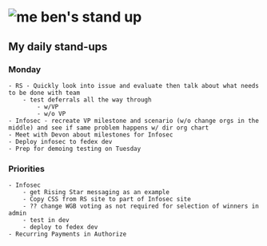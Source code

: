 # ![me](https://avatars2.githubusercontent.com/u/5232044?s=50&v=4) ben's stand up

## My daily stand-ups

### Monday
    
    - RS - Quickly look into issue and evaluate then talk about what needs to be done with team 
        - test deferrals all the way through
            - w/VP
            - w/o VP
    - Infosec - recreate VP milestone and scenario (w/o change orgs in the middle) and see if same problem happens w/ dir org chart
    - Meet with Devon about milestones for Infosec
    - Deploy infosec to fedex dev
    - Prep for demoing testing on Tuesday

### Priorities 
   
    - Infosec
        - get Rising Star messaging as an example
        - Copy CSS from RS site to part of Infosec site
        - ?? change WGB voting as not required for selection of winners in admin
        - test in dev
        - deploy to fedex dev
    - Recurring Payments in Authorize
